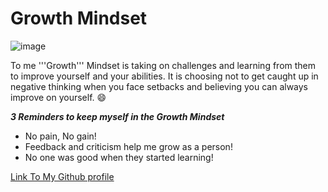 # Growth Mindset

![image](https://user-images.githubusercontent.com/110691414/187344860-40aa5623-3801-4ca5-8dad-a05252ae4735.png)


To me '''Growth''' Mindset is taking on challenges and learning from them to improve yourself and your abilities. It is choosing not to get caught up in negative thinking when you face setbacks and believing you can always improve on yourself. :smile:

***3 Reminders to keep myself in the Growth Mindset***

- No pain, No gain!
- Feedback and criticism help me grow as a person!
- No one was good when they started learning!

[Link To My Github profile](https://github.com/EricMungai97)
